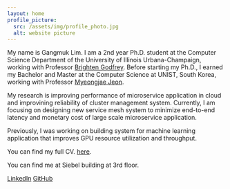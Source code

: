 ```yaml
---
layout: home
profile_picture:
  src: /assets/img/profile_photo.jpg
  alt: website picture
---
```


<p>
 My name is Gangmuk Lim. I am a 2nd year Ph.D. student at the Computer Science Department of the University of Illinois Urbana-Champaign, working with Professor <a href="https://pbg.cs.illinois.edu">Brighten Godfrey</a>. Before starting my Ph.D., I earned my Bachelor and Master at the Computer Science at UNIST, South Korea, working with Professor <a href="https://sites.google.com/site/myeongjae/">Myeongjae Jeon</a>.
</p>

<p>
My research is improving performance of microservice application in cloud and improvining reliability of cluster management system. Currently, I am focusing on designing new service mesh system to minimize end-to-end latency and monetary cost of large scale microservice application.
</p>

<p>
Previously, I was working on building system for machine learning application that improves GPU resource utilization and throughput.
</p>
 
<p>
 You can find my full CV.
 <a href="http://gangmuk.github.io/cv.pdf">here</a>.
</p>

<p>
  You can find me at Siebel building at 3rd floor.
</p>

<p>
 <a href="http://linkedin.com/in/gangmuk">LinkedIn</a>
 <a href="http://github.com/gangmuk">GitHub</a>
</p>

